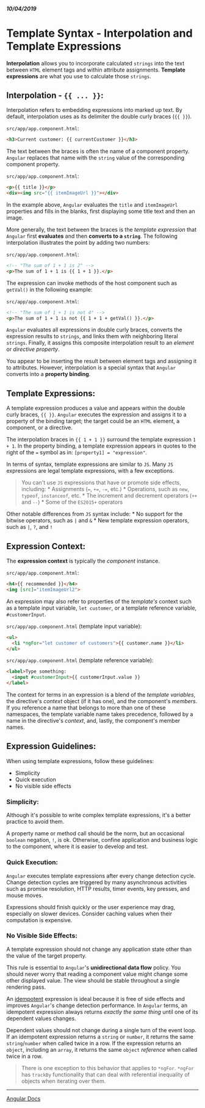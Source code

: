##### 10/04/2019
# Template Syntax - Interpolation and Template Expressions
**Interpolation** allows you to incorporate calculated `strings` into the text between `HTML` element tags and within attribute assignments.  **Template expressions** are what you use to calculate those `strings`.

## Interpolation - `{{ ... }}`:
Interpolation refers to embedding expressions into marked up text.  By default, interpolation uses as its delimiter the double curly braces (`{{ }}`).

`src/app/app.component.html`: 
```html
<h3>Current customer: {{ currentCustomer }}</h3>
```

The text between the braces is often the name of a component property.  `Angular` replaces that name with the `string` value of the corresponding component property.

`src/app/app.component.html`:
```html
<p>{{ title }}</p>
<div><img src="{{ itemImageUrl }}"></div>
```

In the example above, `Angular` evaluates the `title` and `itemImageUrl` properties and fills in the blanks, first displaying some title text and then an image.

More generally, the text between the braces is the _template expression_ that `Angular` first **evaluates** and then **converts to a `string`**.  The following interpolation illustrates the point by adding two numbers:

`src/app/app.component.html`:
```html
<!-- "The sum of 1 + 1 is 2" -->
<p>The sum of 1 + 1 is {{ 1 + 1 }}.</p>
```

The expression can invoke methods of the host component such as `getVal()` in the following example:

`src/app/app.component.html`:
```html
<!-- "The sum of 1 + 1 is not 4" -->
<p>The sum of 1 + 1 is not {{ 1 + 1 + getVal() }}.</p>
```

`Angular` evaluates all expressions in double curly braces, converts the expression results to `strings`, and links them with neighboring literal `strings`.  Finally, it assigns this composite interpolation result to an _element_ or _directive property_.

You appear to be inserting the result between element tags and assigning it to attributes.  However, interpolation is a special syntax that `Angular` converts into a **property binding**.

## Template Expressions:
A template expression produces a value and appears within the double curly braces, `{{ }}`.  `Angular` executes the expression and assigns it to a property of the binding target; the target could be an `HTML` element, a component, or a directive.

The interpolation braces in `{{ 1 + 1 }}` surround the template expression `1 + 1`.  In the property binding, a template expression appears in quotes to the right of the `=` symbol as in: `[property1] = "expression"`.

In terms of syntax, template expressions are similar to `JS`.  Many `JS` expressions are legal template expressions, with a few exceptions.

  > You can't use `JS` expressions that have or promote side effects, including:
    * Assignments (`=`, `+=`, `-=`, etc.)
    * Operations, such as `new`, `typeof`, `instanceof`, etc.
    * The increment and decrement operators (`++` and `--`)
    * Some of the `ES2015+` operators

  Other notable differences from `JS` syntax include:
    * No support for the bitwise operators, such as `|` and `&`
    * New template expression operators, such as `|`, `?`, and `!`

## Expression Context:
The **expression context** is typically the _component_ instance.

`src/app/app.component.html`:
```html
<h4>{{ recommended }}</h4>
<img [src]="itemImageUrl2">
```

An expression may also refer to properties of the _template's_ context such as a template input variable, `let customer`, or a template reference variable, `#customerInput`.

`src/app/app.component.html` (template input variable):
```html
<ul>
  <li *ngFor="let customer of customers">{{ customer.name }}</li>
</ul>
```

`src/app/app.component.html` (template reference variable):
```html
<label>Type something:
  <input #customerInput>{{ customerInput.value }}
</label>
```

The context for terms in an expression is a blend of the _template variables_, the directive's _context_ object (if it has one), and the component's _members_.  If you reference a name that belongs to more than one of these namespaces, the template variable name takes precedence, followed by a name in the directive's _context_, and, lastly, the component's member names.

## Expression Guidelines:
When using template expressions, follow these guidelines:
  * Simplicity
  * Quick execution
  * No visible side effects

### Simplicity:
Although it's possible to write complex template expressions, it's a better practice to avoid them.

A property name or method call should be the norm, but an occasional `boolean` negation, `!`, is ok.  Otherwise, confine application and business logic to the component, where it is easier to develop and test.

### Quick Execution:
`Angular` executes template expressions after every change detection cycle.  Change detection cycles are triggered by many asynchronous activities such as promise resolution, HTTP results, timer events, key presses, and mouse moves.

Expressions should finish quickly or the user experience may drag, especially on slower devices.  Consider caching values when their computation is expensive.

### No Visible Side Effects:
A template expression should not change any application state other than the value of the target property.

This rule is essential to `Angular`'s **unidirectional data flow** policy. You should never worry that reading a component value might change some other displayed value.  The view should be stable throughout a single rendering pass.  

An [idempotent](https://en.wikipedia.org/wiki/Idempotence) expression is ideal because it is free of side effects and improves `Angular`'s change detection performance.  In `Angular` terms, an idempotent expression always returns _exactly the same thing_ until one of its dependent values changes.

Dependent values should not change during a single turn of the event loop.  If an idempotent expression returns a `string` or `number`, it returns the same `string`/`number` when called twice in a row.  If the expression returns an `object`, including an `array`, it returns the same `object` _reference_ when called twice in a row.

  > There is one exception to this behavior that applies to `*ngFor`.  `*ngFor` has `trackBy` functionality that can deal with referential inequality of objects when iterating over them.

---

[Angular Docs](https://angular.io/guide/template-syntax)